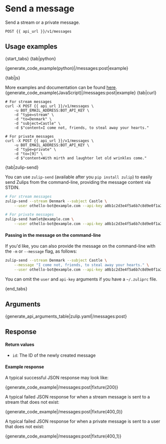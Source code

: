 # Send a message

Send a stream or a private message.

`POST {{ api_url }}/v1/messages`

## Usage examples

{start_tabs}
{tab|python}

{generate_code_example(python)|/messages:post|example}

{tab|js}

More examples and documentation can be found [here](https://github.com/zulip/zulip-js).
{generate_code_example(JavaScript)|/messages:post|example}
{tab|curl}

``` curl
# For stream messages
curl -X POST {{ api_url }}/v1/messages \
    -u BOT_EMAIL_ADDRESS:BOT_API_KEY \
    -d "type=stream" \
    -d "to=Denmark" \
    -d "subject=Castle" \
    -d $"content=I come not, friends, to steal away your hearts."

# For private messages
curl -X POST {{ api_url }}/v1/messages \
    -u BOT_EMAIL_ADDRESS:BOT_API_KEY \
    -d "type=private" \
    -d "to=[9]" \
    -d $"content=With mirth and laughter let old wrinkles come."
```

{tab|zulip-send}

You can use `zulip-send`
(available after you `pip install zulip`) to easily send Zulips from
the command-line, providing the message content via STDIN.

```bash
# For stream messages
zulip-send --stream Denmark --subject Castle \
    --user othello-bot@example.com --api-key a0b1c2d3e4f5a6b7c8d9e0f1a2b3c4d5

# For private messages
zulip-send hamlet@example.com \
    --user othello-bot@example.com --api-key a0b1c2d3e4f5a6b7c8d9e0f1a2b3c4d5
```

#### Passing in the message on the command-line

If you'd like, you can also provide the message on the command-line with the
`-m` or `--message` flag, as follows:


```bash
zulip-send --stream Denmark --subject Castle \
    --message "I come not, friends, to steal away your hearts." \
    --user othello-bot@example.com --api-key a0b1c2d3e4f5a6b7c8d9e0f1a2b3c4d5
```

You can omit the `user` and `api-key` arguments if you have a `~/.zuliprc`
file.

{end_tabs}

## Arguments

{generate_api_arguments_table|zulip.yaml|/messages:post}

## Response

#### Return values

* `id`: The ID of the newly created message

#### Example response
A typical successful JSON response may look like:

{generate_code_example|/messages:post|fixture(200)}

A typical failed JSON response for when a stream message is sent to a stream
that does not exist:

{generate_code_example|/messages:post|fixture(400_0)}

A typical failed JSON response for when a private message is sent to a user
that does not exist:

{generate_code_example|/messages:post|fixture(400_1)}
